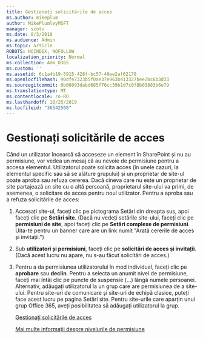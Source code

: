```yaml
---
title: Gestionați solicitările de acces
ms.author: mikeplum
author: MikePlumleyMSFT
manager: scotv
ms.date: 8/3/2018
ms.audience: Admin
ms.topic: article
ROBOTS: NOINDEX, NOFOLLOW
localization_priority: Normal
ms.collection: Adm_O365
ms.custom: ''
ms.assetid: 6c1a4b19-5915-428f-bc57-40ee2af62178
ms.openlocfilehash: 90dfe7323b5f0ae37e963b413327bee2bc6b3d33
ms.sourcegitcommit: 0b06093dabd685f76cc39b1d7c0f8b03883b6e79
ms.translationtype: MT
ms.contentlocale: ro-RO
ms.lasthandoff: 10/25/2019
ms.locfileid: "36542508"
---
```

# <a name="manage-access-requests"></a>Gestionați solicitările de acces

Când un utilizator încearcă să acceseze un element în SharePoint și nu au permisiune, vor vedea un mesaj că au nevoie de permisiune pentru a accesa elementul. Utilizatorul poate solicita acces (în unele cazuri, la elementul specific sau să se alăture grupului) și un proprietar de site-ul poate aproba sau refuza cererea. Dacă cineva care nu este un proprietar de site partajează un site cu o altă persoană, proprietarul site-ului va primi, de asemenea, o solicitare de acces pentru noul utilizator. Pentru a aproba sau a refuza solicitările de acces:
  
1. Accesați site-ul, faceți clic pe pictograma Setări din dreapta sus, apoi faceți clic pe **Setări site**. (Dacă nu vedeți setările site-ului, faceți clic pe **permisiuni de site**, apoi faceți clic pe **Setări complexe de permisiuni**. Uita-te pentru un banner care are un link numit "Arată cererile de acces și invitații.")
    
2. Sub **utilizatori și permisiuni**, faceți clic pe **solicitări de acces și invitații**. (Dacă acest lucru nu apare, nu s-au făcut solicitări de acces.)
    
3. Pentru a da permisiunea utilizatorului în mod individual, faceți clic pe **aprobare** sau **declin**. Pentru a selecta un anumit nivel de permisiune, faceți mai întâi clic pe puncte de suspensie (...) lângă numele persoanei. Alternativ, adăugați utilizatorul la un grup care are permisiunea de a site-ului. Pentru site-uri de comunicare și site-uri de echipă clasice, puteți face acest lucru pe pagina Setări site. Pentru site-urile care aparțin unui grup Office 365, aveți posibilitatea să adăugați utilizatorul la grup.
    
    [Gestionați solicitările de acces](https://go.microsoft.com/fwlink/?linkid=2008747)
    
    [Mai multe informații despre nivelurile de permisiune](https://go.microsoft.com/fwlink/?linkid=867071)
    

